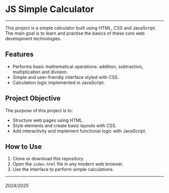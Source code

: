# JS Simple Calculator

***

This project is a simple calculator built using HTML, CSS and JavaScript. The main goal is to learn and practise the basics of these core web development technologies.

## Features

- Performs basic mathematical operations: addition, subtraction, multiplication and division.
- Simple and user-friendly interface styled with CSS.
- Calculation logic implemented in JavaScript.

## Project Objective

The purpose of this project is to:

- Structure web pages using HTML.
- Style elements and create basic layouts with CSS.
- Add interactivity and implement functional logic with JavaScript.

## How to Use

1. Clone or download this repository.
2. Open the `index.html` file in any modern web browser.
3. Use the interface to perform simple calculations.

***

###### 2024/2025
